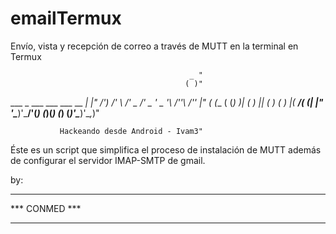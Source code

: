# emailTermux
Envío, vista y recepción de correo a través de MUTT en la terminal en Termux

                                            _ "
                                           ( )"
   ___    _     ___    ___ ___     __     _| |"
 /'___) /'_ \ /' _  \/' _ ' _ '\ /'__'\ /'_' |"
( (___ ( (_) )| ( ) || ( ) ( ) |(  ___/( (_| |"
'\____)'\___/'(_) (_)(_) (_) (_)'\____)'\__,_)"

               Hackeando desde Android - Ivam3"

Éste es un script que simplifica el proceso de instalación de MUTT además de configurar el servidor IMAP-SMTP de gmail.

by:

**************
*** CONMED ***
**************

